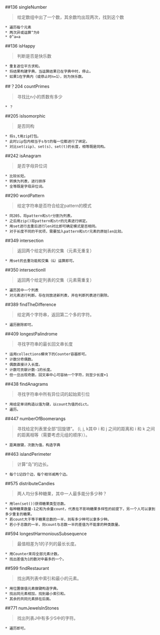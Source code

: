 ##136 singleNumber
> 给定数组中出了一个数，其余数均出现两次，找到这个数

	* 遍历每个元素
	* 两次异或运算^为0
	* 0^a=a

##136 isHappy
> 判断是否是快乐数

	* 重复逐位平方求和。
	* 将结果构建字典，当运算结果已在字典中时，停止。
	* 如果1在字典内（或停止时n=1），则为快乐数。

##？204 countPrimes
> 寻找比n小的质数有多少

	* ？

##205 isIsomorphic
> 是否同构

	* 将s,t用zip打包。
	* 此时zip包内相当于s与t的每一位都进行了绑定。
	* 对比set(zip)、set(s)、set(t)的长度，相等既是同构。

##242 isAnagram
> 是否字母异位词

	* 比较长短。
	* 转换为列表，进行排序
	* 全等既是字母异位词。

##290 wordPattern
> 给定字符串是否符合给定pattern的模式

	* 同205，将pattern和str分割为列表。
	* 之后用zip()将pattern和str的元素进行绑定。
	* 用set进行去重后进行len对比即可确定模式是否相同。
	* 对于长度不同的干扰项，需要加入pattern和str元素的原始len比较。

##349 intersection
> 返回两个给定列表的交集（元素无重复）

	* 用set的去重功能和交集（&）运算即可。

##350 intersectionII
> 返回两个给定列表的交集（元素需重复）

	* 遍历其中一个列表
	* 对元素进行判断，存在则放进新列表，并在判断列表进行删除。

##389 findTheDifference
> 给定两个字符串，返回第二个多的字符。

	* 遍历删除即可。

##409 longestPalindrome
> 寻找字符串的最长回文串长度

	* 运用collections模块下的Counter容器即可。
	* 计数分奇偶数。
	* 偶数直接计入长度。
	* 计数可贡献计数-1的长度。
	* 但一旦出现奇数，回文串中心可容纳一个字符，则至少长度+1

##438 findAnagrams
> 寻找字符串中所有异位词的起始索引位

	* 用给定单词构造以值为键，以count为值的dict。
	* 遍历。

##447 numberOfBoomerangs
> 寻找给定列表里全部“回旋镖”。 (i, j, k其中 i 和 j 之间的距离和 i 和 k 之间的距离相等（需要考虑元组的顺序））。

	* 距离做键，次数为值，构造字典

##463 islandPerimeter
> 计算“岛”的边长。

	* 每个1记四个边，每个相邻减两个边。

##575 distributeCandies
> 两人均分多种糖果，其中一人最多能分多少种？

	* 用len(set())获得糖果类型总数。
	* 每种糖果数量-1之和为余量count，代表在不影响糖果多样性的前提下，另一个人可以拿到多少重复的糖果。
	* 若count大于等于糖果总数的一半，则有多少种可以拿多少种。
	* 若小于总数的一半，则count与总数一半的差值为不能拿的种类数量。

##594 longestHarmoniousSubsequence
> 最值相差为1的子列的最长长度。

	* 用Counter来将全部元素计数。
	* 找出差值为1的数对中最多的一个。

##599 findRestaurant
> 找出两列表中索引和最小的元素。

	* 用位置做值元素做键构造字典。
	* 找出同元素相加，找到最小索引和。
	* 其余的共同元素排在后面。

##771 numJewelsInStones
> 找出列表J中有多少S中的字符。

	* 遍历即可。

